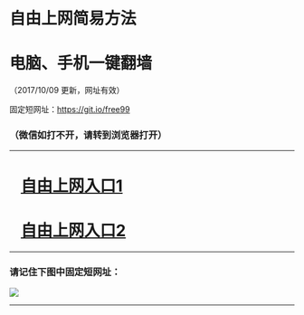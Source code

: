 ﻿# 自由上网简易方法

# 电脑、手机一键翻墙

（2017/10/09 更新，网址有效）

固定短网址：https://git.io/free99

### （微信如打不开，请转到浏览器打开）


***





# &nbsp;&nbsp; <a href="http://ft82698230.fwq-tz-1001.info/fwqtz01.html?t=100900111805 " target="_blank">自由上网入口1</a>
# &nbsp;&nbsp; <a href="http://ft1013916887.fwq-tz-1002.info/fwqtz02.html?t=100900118789 " target="_blank">自由上网入口2</a>
***

### 请记住下图中固定短网址：

<img src="https://s3-us-west-2.amazonaws.com/fwq-1001/yjfq-20170905okok.png" /> 


***

